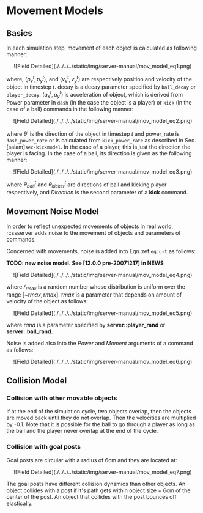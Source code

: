 # Movement Models

## Basics

In each simulation step, movement of each object is calculated as following manner:

<div align="center">
  ![Field Detailed](./../../../static/img/server-manual/mov_model_eq1.png)
</div>

where, $(p_x^t,p_y^t)$, and $(v_x^t,v_y^t)$ are respectively position
and velocity of the object in timestep $t$. decay is a decay parameter
specified by `ball_decay` or `player_decay`. $(a_x^t,a_y^t)$ is
acceleration of object, which is derived from Power parameter in `dash`
(in the case the object is a player) or `kick` (in the case of a ball)
commands in the following manner:

<div align="center">
  ![Field Detailed](./../../../static/img/server-manual/mov_model_eq2.png)
</div>

where $\theta^t$ is the direction of the object in timestep $t$ and
power_rate is `dash_power_rate` or is calculated from `kick_power_rate`
as described in Sec. [salam]`sec-kickmodel`.
In the case of a player, this is just the direction the player is facing.
In the case of a ball, its direction is given as the following manner:

<div align="center">
  ![Field Detailed](./../../../static/img/server-manual/mov_model_eq3.png)
</div>

where $\theta^t_{ball}$ and $\theta^t_{kicker}$ are directions of
ball and kicking player respectively, and *Direction* is the second parameter
of a **kick** command.

## Movement Noise Model

In order to reflect unexpected movements of objects in real world,
rcssserver adds noise to the movement of objects and parameters of commands.

Concerned with movements,
noise is added into Eqn.:ref:`eq:u-t` as follows:
<!---Correct this refrence later--->
**TODO: new noise model. See \[12.0.0 pre-20071217\] in NEWS**

<div align="center">
  ![Field Detailed](./../../../static/img/server-manual/mov_model_eq4.png)
</div>


where $\tilde{r}_{\mathrm rmax}$ is a random number whose distribution
is uniform over the range $[-{\mathrm rmax},{\mathrm rmax}]$.
${\mathrm rmax}$ is a parameter that depends on amount of velocity
of the object as follows:

<div align="center">
  ![Field Detailed](./../../../static/img/server-manual/mov_model_eq5.png)
</div>


where ${\mathrm rand}$ is a parameter specified by **server::player_rand**
or **server::ball_rand**.

Noise is added also into the *Power* and *Moment* arguments of a
command as follows:

<div align="center">
  ![Field Detailed](./../../../static/img/server-manual/mov_model_eq6.png)
</div>


## Collision Model

### Collision with other movable objects

If at the end of the simulation cycle, two objects overlap, then the
objects are moved back until they do not overlap.
Then the velocities are multiplied by -0.1.
Note that it is possible for the ball to go through a player as long
as the ball and the player never overlap at the end of the cycle.

### Collision with goal posts

Goal posts are circular with a radius of 6cm and they are located at:

<div align="center">
  ![Field Detailed](./../../../static/img/server-manual/mov_model_eq7.png)
</div>


The goal posts have different collision dynamics than other
objects. An object collides with a post if it's path gets within
object.size + 6cm of the center of the post. An object that
collides with the post bounces off elastically.
